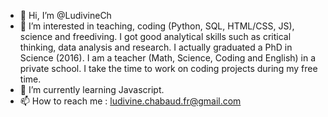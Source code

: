 - 👋 Hi, I’m @LudivineCh
- 👀 I’m interested in teaching, coding (Python, SQL, HTML/CSS, JS), science and freediving.
     I got good analytical skills such as critical thinking, data analysis and research.
     I actually graduated a PhD in Science (2016).
     I am a teacher (Math, Science, Coding and English) in a private school. 
     I take the time to work on coding projects during my free time.
- 🌱 I’m currently learning Javascript.
- 📫 How to reach me : ludivine.chabaud.fr@gmail.com
<!---
LudivineCh/LudivineCh is a ✨ special ✨ repository because its `README.md` (this file) appears on your GitHub profile.
You can click the Preview link to take a look at your changes.
--->
